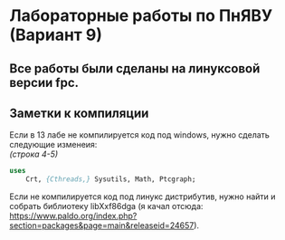 # Лабораторные работы по ПнЯВУ (Вариант 9)


Все работы были сделаны на линуксовой версии fpc.
-

## Заметки к компиляции
Если в 13 лабе не компилируется код под windows, нужно сделать следующие изменеия:  
*(строка 4-5)*
```pascal
uses
    Crt, {Cthreads,} Sysutils, Math, Ptcgraph;
```

Если не компилируется код под линукс дистрибутив, нужно найти и собрать библиотеку libXxf86dga (я качал отсюда: https://www.paldo.org/index.php?section=packages&page=main&releaseid=24657).

